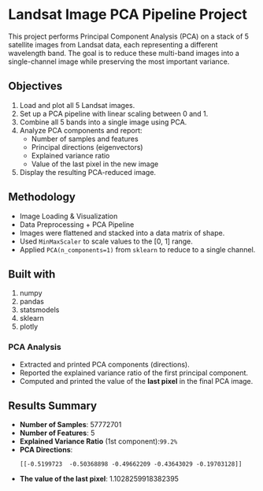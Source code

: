 # Landsat Image PCA Pipeline Project

This project performs Principal Component Analysis (PCA) on a stack of 5 satellite images from Landsat data, each representing a different wavelength band. The goal is to reduce these multi-band images into a single-channel image while preserving the most important variance.


## Objectives

1. Load and plot all 5 Landsat images.
2. Set up a PCA pipeline with linear scaling between 0 and 1.
3. Combine all 5 bands into a single image using PCA.
4. Analyze PCA components and report:
   - Number of samples and features
   - Principal directions (eigenvectors)
   - Explained variance ratio
   - Value of the last pixel in the new image
5. Display the resulting PCA-reduced image.



## Methodology
- Image Loading & Visualization
- Data Preprocessing + PCA Pipeline
 - Images were flattened and stacked into a data matrix of shape.
 - Used `MinMaxScaler` to scale values to the [0, 1] range.
 - Applied `PCA(n_components=1)` from `sklearn` to reduce to a single channel.


## Built with
1. numpy
2. pandas
3. statsmodels
4. sklearn
5. plotly

### PCA Analysis

- Extracted and printed PCA components (directions).
- Reported the explained variance ratio of the first principal component.
- Computed and printed the value of the **last pixel** in the final PCA image.


## Results Summary

- **Number of Samples**: 57772701
- **Number of Features**: 5
- **Explained Variance Ratio** (1st component):`99.2%`
- **PCA Directions**:  
  ```text
  [[-0.5199723  -0.50368898 -0.49662209 -0.43643029 -0.19703128]]
- **The value of the last pixel**: 1.1028259918382395
